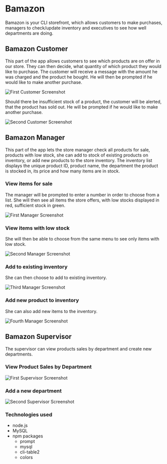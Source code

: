 # Bamazon

Bamazon is your CLI storefront, which allows customers to make purchases, managers to check/update inventory and executives to see how well departments are doing.

## Bamazon Customer

This part of the app allows customers to see which products are on offer in our store. They can then decide, what quantity of which product they would like to purchase. The customer will receive a message with the amount he was charged and the product he bought. He will then be prompted if he would like to make another purchase.

![First Customer Screenshot](/screenshots/customerscreenshot1.png?raw=true "customer successfully purchased products")


Should there be insufficient stock of a product, the customer will be alerted, that the product has sold out. He will be prompted if he would like to make another purchase.

![Second Customer Screenshot](/screenshots/customerscreenshot2.png?raw=true "purchase failed")

## Bamazon Manager

This part of the app lets the store manager check all products for sale, products with low stock, she can add to stock of existing products on inventory, or add new products to the store inventory. The inventory list displays the unique product ID, product name, the department the product is stocked in, its price and how many items are in stock.

### View items for sale

The manager will be prompted to enter a number in order to choose from a list. She will then see all items the store offers, with low stocks displayed in red, sufficient stock in green.

![First Manager Screenshot](/screenshots/managerscreenshot1.png?raw=true "products for sale")

### View items with low stock

She will then be able to choose from the same menu to see only items with low stock.

![Second Manager Screenshot](/screenshots/managerscreenshot2.png?raw=true "low stock inventory")

### Add to existing inventory

She can then choose to add to existing inventory.

![Third Manager Screenshot](/screenshots/managerscreenshot3.png?raw=true "add to inventory")

### Add new product to inventory

She can also add new items to the inventory.

![Fourth Manager Screenshot](/screenshots/managerscreenshot4.png?raw=true "add new item to inventory")

## Bamazon Supervisor

The supervisor can view products sales by department and create new departments.

### View Product Sales by Department

![First Supervisor Screenshot](/screenshots/supervisor1.png?raw=true "view product sales by department")

### Add a new department

![Second Supervisor Screenshot](/screenshots/supervisor2.png?raw=true "add a new department")

### Technologies used
		
* node.js
* MySQL
* npm packages
	* prompt
	* mysql
	* cli-table2
	* colors
